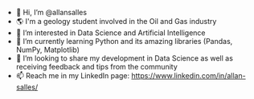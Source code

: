 - 👋 Hi, I’m @allansalles
- 🌎 I'm a geology student involved in the Oil and Gas industry
- 👀 I’m interested in Data Science and Artificial Intelligence
- 🌱 I’m currently learning Python and its amazing libraries (Pandas, NumPy, Matplotlib)
- 💞️ I’m looking to share my development in Data Science as well as receiving feedback and tips from the community 
- 📫 Reach me in my LinkedIn page: https://www.linkedin.com/in/allan-salles/

<!---
allansalles/allansalles is a ✨ special ✨ repository because its `README.md` (this file) appears on your GitHub profile.
You can click the Preview link to take a look at your changes.
--->
